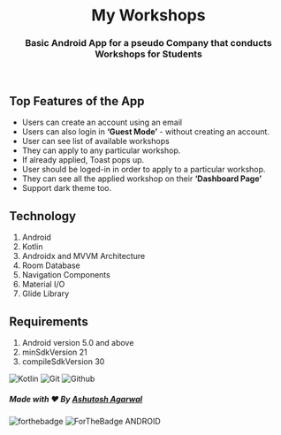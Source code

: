 <h1 align = "center" > My Workshops </h1>

<h3 align="center">Basic Android App for a pseudo Company that conducts Workshops for Students</h3>

<br>

## Top Features of the App
* Users can create an account using an email
* Users can also login in **‘Guest Mode’** - without creating an account.
* User can see list of available workshops
* They can apply to any particular workshop.
* If already applied, Toast pops up.
* User should be loged-in in order to apply to a particular workshop.
* They can see all the applied workshop on their **‘Dashboard Page’** 
* Support dark theme too.


## Technology
1. Android
2. Kotlin
3. Androidx and MVVM Architecture
4. Room Database
5. Navigation Components
6. Material I/O
7. Glide Library


## Requirements
1. Android version 5.0 and above
2. minSdkVersion 21
3. compileSdkVersion 30

![Kotlin](https://img.shields.io/badge/kotlin-%230095D5.svg?&style=for-the-badge&logo=kotlin&logoColor=white)
![Git](https://img.shields.io/badge/git%20-%23F05033.svg?&style=for-the-badge&logo=git&logoColor=white)
![Github](https://img.shields.io/badge/github%20-%23121011.svg?&style=for-the-badge&logo=github&logoColor=white)

##### Made with ❤️ By [Ashutosh Agarwal](https://github.com/codeDamon)
![forthebadge](https://forthebadge.com/images/badges/built-with-love.svg)
![ForTheBadge ANDROID](https://forthebadge.com/images/badges/built-for-android.svg)
